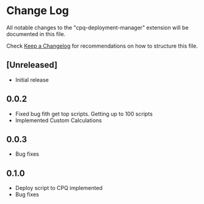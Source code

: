 # Change Log

All notable changes to the "cpq-deployment-manager" extension will be documented in this file.

Check [Keep a Changelog](http://keepachangelog.com/) for recommendations on how to structure this file.

## [Unreleased]

- Initial release

## 0.0.2
- Fixed bug fith get top scripts. Getting up to 100 scripts
- Implemented Custom Calculations

## 0.0.3
- Bug fixes

## 0.1.0
- Deploy script to CPQ implemented
- Bug fixes